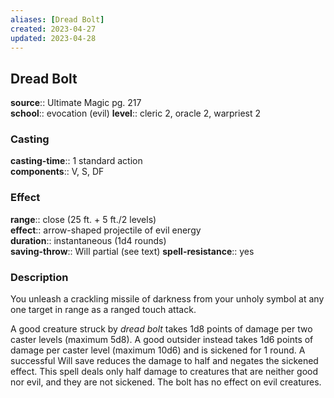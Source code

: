 ```yaml
---
aliases: [Dread Bolt]
created: 2023-04-27
updated: 2023-04-28
---
```


## Dread Bolt

**source**:: Ultimate Magic pg. 217  
**school**:: evocation (evil)
**level**:: cleric 2, oracle 2, warpriest 2

### Casting

**casting-time**:: 1 standard action  
**components**:: V, S, DF

### Effect

**range**:: close (25 ft. + 5 ft./2 levels)  
**effect**:: arrow-shaped projectile of evil energy  
**duration**:: instantaneous (1d4 rounds)  
**saving-throw**:: Will partial (see text)
**spell-resistance**:: yes

### Description

You unleash a crackling missile of darkness from your unholy symbol at any one target in range as a ranged touch attack.  
  
A good creature struck by *dread bolt* takes 1d8 points of damage per two caster levels (maximum 5d8). A good outsider instead takes 1d6 points of damage per caster level (maximum 10d6) and is sickened for 1 round. A successful Will save reduces the damage to half and negates the sickened effect. This spell deals only half damage to creatures that are neither good nor evil, and they are not sickened. The bolt has no effect on evil creatures.

